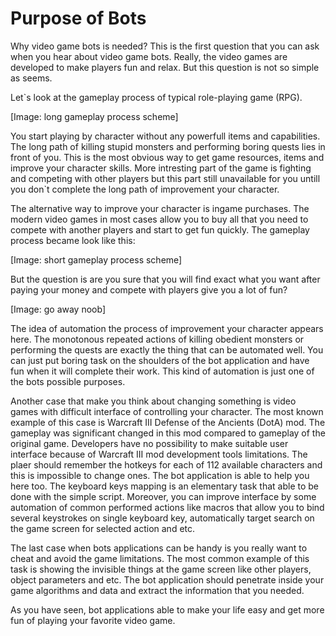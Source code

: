 # Purpose of Bots

Why video game bots is needed? This is the first question that you can ask
when you hear about video game bots. Really, the video games are developed to make
players fun and relax. But this question is not so simple as seems.

Let`s look at the gameplay process of typical role-playing game (RPG).

[Image: long gameplay process scheme]

You start playing by character without any powerfull items and capabilities. The
long path of killing stupid monsters and performing boring quests lies in front of you.
This is the most obvious way to get game resources, items and improve your character
skills. More intresting part of the game is fighting and competing with other
players but this part still unavailable for you untill you don`t complete the long
path of improvement your character.

The alternative way to improve your character is ingame purchases. The modern video
games in most cases allow you to buy all that you need to compete with another players
and start to get fun quickly. The gameplay process became look like this:

[Image: short gameplay process scheme]

But the question is are you sure that you will find exact what you want after paying
your money and compete with players give you a lot of fun?

[Image: go away noob]

The idea of automation the process of improvement your character appears here.
The monotonous repeated actions of killing obedient monsters or performing the quests
are exactly the thing that can be automated well. You can just put boring task on the
shoulders of the bot application and have fun when it will complete their work. This
kind of automation is just one of the bots possible purposes.

Another case that make you think about changing something is video games with difficult
interface of controlling your character. The most known example of this case is Warcraft III
Defense of the Ancients (DotA) mod. The gameplay was significant changed in this
mod compared to gameplay of the original game. Developers have no possibility to make
suitable user interface because of Warcraft III mod development tools limitations.
The plaer should remember the hotkeys for each of 112 available characters and
this is impossible to change ones.  The bot application is able to help you here
too. The keyboard keys mapping is an elementary task that able to be done with
the simple script. Moreover, you can improve interface by some automation of common
performed actions like macros that allow you to bind several keystrokes on single
keyboard key, automatically target search on the game screen for selected action
and etc.

The last case when bots applications can be handy is you really want to cheat and
avoid the game limitations. The most common example of this task is showing the
invisible things at the game screen like other players, object parameters and etc.
The bot application should penetrate inside your game algorithms and data and
extract the information that you needed.

As you have seen, bot applications able to make your life easy and get more fun of
playing your favorite video game.

